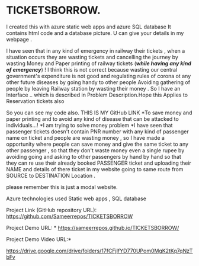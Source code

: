 # TICKETSBORROW.
I created this with azure static web apps and azure SQL database 
It contains html code and a database picture.
U can give your details in my webpage . 




I have seen that in any kind of emergency in railway their tickets , when a situation occurs they are wasting tickets and cancelling the journey by wasting Money and Paper printing of railway tickets (***while having any kind of emergency***) ! I think this is not correct because wasting our central government's expenditure is not good and regulating rules of corona ot any other future diseases by going handy to other people Avoiding gathering of people by leaving Railway station by wasting their money . So I have an Interface .. which is described in Problem Description.Hope this Applies to Reservation tickets also

So you can see my code also. 
THIS IS MY GitHub LINK
*To save money and paper printing and to avoid any kind of disease that can be attacked to individuals...! *I am trying to solve money problem *I have seen that passenger tickets doesn't contain PNR number with any kind of passenger name on ticket and people are wasting money , so I have made a opportunity where people can save money and give the same ticket to any other passenger , so that they don't waste money even a single rupee by avoiding going and asking to other passengers by hand by hand so that they can re use their already booked PASSENGER ticket and uploading their NAME and details of there ticket in my website going to same route from SOURCE to DESTINATION Location .

please remember this is just a modal website.


Azure technologies used
Static web apps ,  SQL database 


Project Link (GitHub repository URL): 
https://github.com/Sameerrepos/TICKETSBORROW

Project Demo URL: *
https://sameerrepos.github.io/TICKETSBORROW/

Project Demo Video URL:*


https://drive.google.com/drive/folders/17fCFjIfYD770UPom0MgK2tKq7qNzTbFv
